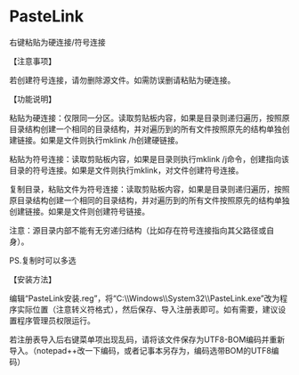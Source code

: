 # PasteLink
右键粘贴为硬连接/符号连接

【注意事项】

若创建符号连接，请勿删除源文件。如需防误删请粘贴为硬连接。



【功能说明】

粘贴为硬连接：仅限同一分区。读取剪贴板内容，如果是目录则递归遍历，按照原目录结构创建一个相同的目录结构，并对遍历到的所有文件按照原先的结构单独创建链接。如果是文件则执行mklink /h创建硬链接。

粘贴为符号连接：读取剪贴板内容，如果是目录则执行mklink /j命令，创建指向该目录的符号连接。如果是文件则执行mklink，对文件创建符号连接。

复制目录，粘贴文件为符号连接：读取剪贴板内容，如果是目录则递归遍历，按照原目录结构创建一个相同的目录结构，并对遍历到的所有文件按照原先的结构单独创建链接。如果是文件则创建符号链接。

注意：源目录内部不能有无穷递归结构（比如存在符号连接指向其父路径或自身）。

PS.复制时可以多选



【安装方法】

编辑“PasteLink安装.reg”，将“C:\\\\Windows\\\\System32\\\\PasteLink.exe”改为程序实际位置（注意转义符格式），然后保存、导入注册表即可。如有需要，建议设置程序管理员权限运行。

若注册表导入后右键菜单项出现乱码，请将该文件保存为UTF8-BOM编码并重新导入。（notepad++改一下编码，或者记事本另存为，编码选带BOM的UTF8编码）
